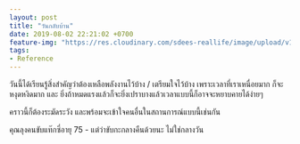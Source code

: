 ```yaml
---
layout: post
title: "วันกลับบ้าน"
date: 2019-08-02 22:21:02 +0700
feature-img: "https://res.cloudinary.com/sdees-reallife/image/upload/v1555658919/sample_feature_img.png"
tags:
- Reference
---
```

วันนี้ได้เรียนรู้สิ่งสำคัญว่าต้องเหลือพลังงานไว้บ้าง / เตรียมใจไว้บ้าง เพราะเวลาที่เราเหนื่อยมาก ก็จะหงุดหงิดมาก และ ยิ่งถ้าหมดแรงแล้วก็จะยิ่งเปราบางแล้วเวลาแบบนี้ก็อาจจะหยาบคายได้ง่ายๆ

คราวนี้ก็ต้องระมัดระวัง และพร้อมจะเข้าใจคนอื่นในสถานการณ์แบบนี้เช่นกัน

<i class="fa fa-child" style="color:plum"></i>

คุณลุงคนขับแท๊กซี่อายุ 75 - แต่ว่าขับกะกลางคืนด้วยนะ ไม่ใช่กลางวัน
